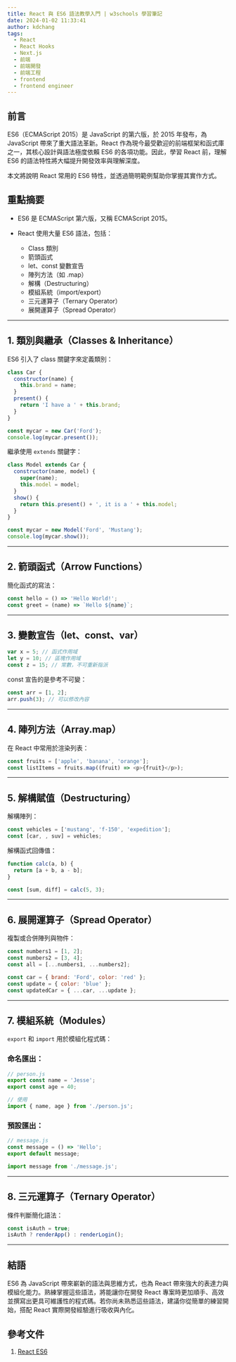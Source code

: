 ```yaml
---
title: React 與 ES6 語法教學入門 | w3schools 學習筆記
date: 2024-01-02 11:33:41
author: kdchang
tags:
  - React
  - React Hooks
  - Next.js
  - 前端
  - 前端開發
  - 前端工程
  - frontend
  - frontend engineer
---
```


## 前言

ES6（ECMAScript 2015）是 JavaScript 的第六版，於 2015 年發布，為 JavaScript 帶來了重大語法革新。React 作為現今最受歡迎的前端框架和函式庫之一，其核心設計與語法極度依賴 ES6 的各項功能。因此，學習 React 前，理解 ES6 的語法特性將大幅提升開發效率與理解深度。

本文將說明 React 常用的 ES6 特性，並透過簡明範例幫助你掌握其實作方式。

## 重點摘要

- ES6 是 ECMAScript 第六版，又稱 ECMAScript 2015。
- React 使用大量 ES6 語法，包括：

  - Class 類別
  - 箭頭函式
  - let、const 變數宣告
  - 陣列方法（如 .map）
  - 解構（Destructuring）
  - 模組系統（import/export）
  - 三元運算子（Ternary Operator）
  - 展開運算子（Spread Operator）

---

## 1. 類別與繼承（Classes & Inheritance）

ES6 引入了 class 關鍵字來定義類別：

```js
class Car {
  constructor(name) {
    this.brand = name;
  }
  present() {
    return 'I have a ' + this.brand;
  }
}

const mycar = new Car('Ford');
console.log(mycar.present());
```

繼承使用 `extends` 關鍵字：

```js
class Model extends Car {
  constructor(name, model) {
    super(name);
    this.model = model;
  }
  show() {
    return this.present() + ', it is a ' + this.model;
  }
}

const mycar = new Model('Ford', 'Mustang');
console.log(mycar.show());
```

---

## 2. 箭頭函式（Arrow Functions）

簡化函式的寫法：

```js
const hello = () => 'Hello World!';
const greet = (name) => `Hello ${name}`;
```

---

## 3. 變數宣告（let、const、var）

```js
var x = 5; // 函式作用域
let y = 10; // 區塊作用域
const z = 15; // 常數，不可重新指派
```

const 宣告的是參考不可變：

```js
const arr = [1, 2];
arr.push(3); // 可以修改內容
```

---

## 4. 陣列方法（Array.map）

在 React 中常用於渲染列表：

```js
const fruits = ['apple', 'banana', 'orange'];
const listItems = fruits.map((fruit) => <p>{fruit}</p>);
```

---

## 5. 解構賦值（Destructuring）

解構陣列：

```js
const vehicles = ['mustang', 'f-150', 'expedition'];
const [car, , suv] = vehicles;
```

解構函式回傳值：

```js
function calc(a, b) {
  return [a + b, a - b];
}

const [sum, diff] = calc(5, 3);
```

---

## 6. 展開運算子（Spread Operator）

複製或合併陣列與物件：

```js
const numbers1 = [1, 2];
const numbers2 = [3, 4];
const all = [...numbers1, ...numbers2];

const car = { brand: 'Ford', color: 'red' };
const update = { color: 'blue' };
const updatedCar = { ...car, ...update };
```

---

## 7. 模組系統（Modules）

`export` 和 `import` 用於模組化程式碼：

### 命名匯出：

```js
// person.js
export const name = 'Jesse';
export const age = 40;
```

```js
// 使用
import { name, age } from './person.js';
```

### 預設匯出：

```js
// message.js
const message = () => 'Hello';
export default message;
```

```js
import message from './message.js';
```

---

## 8. 三元運算子（Ternary Operator）

條件判斷簡化語法：

```js
const isAuth = true;
isAuth ? renderApp() : renderLogin();
```

---

## 結語

ES6 為 JavaScript 帶來嶄新的語法與思維方式，也為 React 帶來強大的表達力與模組化能力。熟練掌握這些語法，將能讓你在開發 React 專案時更加順手、高效並撰寫出更具可維護性的程式碼。若你尚未熟悉這些語法，建議你從簡單的練習開始，搭配 React 實際開發經驗進行吸收與內化。

## 參考文件

1. [React ES6](https://www.w3schools.com/react/react_es6.asp)
